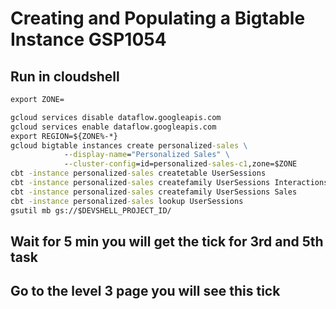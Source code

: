 # Creating and Populating a Bigtable Instance GSP1054
## Run in cloudshell
```cmd
export ZONE=
```
```cmd
gcloud services disable dataflow.googleapis.com
gcloud services enable dataflow.googleapis.com
export REGION=${ZONE%-*}
gcloud bigtable instances create personalized-sales \
            --display-name="Personalized Sales" \
            --cluster-config=id=personalized-sales-c1,zone=$ZONE
cbt -instance personalized-sales createtable UserSessions
cbt -instance personalized-sales createfamily UserSessions Interactions
cbt -instance personalized-sales createfamily UserSessions Sales
cbt -instance personalized-sales lookup UserSessions
gsutil mb gs://$DEVSHELL_PROJECT_ID/
```
## Wait for 5 min you will get the tick for 3rd and 5th task
## Go to the level 3 page you will see this tick
